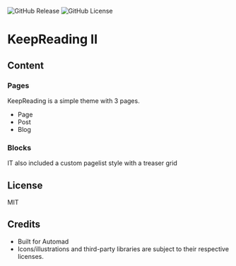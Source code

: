 ![GitHub Release](https://img.shields.io/github/v/release/cheinisch/KeepReadingII-Automad?style=for-the-badge&include_prereleases&display_name=release&logo=github&color=purple) ![GitHub License](https://img.shields.io/github/license/cheinisch/KeepReadingII-Automad?style=for-the-badge)




# KeepReading II

## Content

### Pages
KeepReading is a simple theme with 3 pages.
- Page
- Post
- Blog

### Blocks
IT also included a custom pagelist style with a treaser grid  


## License
MIT

## Credits
- Built for Automad
- Icons/illustrations and third-party libraries are subject to their respective licenses.